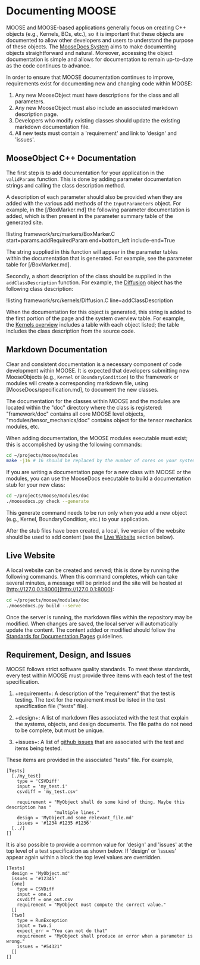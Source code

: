 # Documenting MOOSE

MOOSE and MOOSE-based applications generally focus on creating C++ objects (e.g., Kernels, BCs,
etc.), so it is important that these objects are documented to allow other developers and users to
understand the purpose of these objects. The [MooseDocs System](MooseDocs/index.md) aims to make
documenting objects straightforward and natural. Moreover, accessing the object documentation is
simple and allows for documentation to remain up-to-date as the code continues to advance.

In order to ensure that MOOSE documentation continues to improve, requirements exist for
documenting new and changing code within MOOSE:

1. Any new MooseObject must have descriptions for the class and all parameters.
1. Any new MooseObject must also include an associated markdown description page.
1. Developers who modify existing classes should update the existing markdown documentation file.
1. All new tests must contain a 'requirement' and link to 'design' and 'issues'.

## MooseObject C++ Documentation

The first step is to add documentation for your application in the `validParams` function. This is
done by adding parameter documentation strings and calling the class description method.

A description of each parameter should also be provided when they are added with the various add
methods of the `InputParameters` object. For example, in the
[/BoxMarker.md] the following parameter documentation is
added, which is then present in the parameter summary table of the generated site.

!listing framework/src/markers/BoxMarker.C
         start=params.addRequiredParam
         end=bottom_left
         include-end=True

The string supplied in this function will appear in the parameter tables within the documentation
that is generated.  For example, see the parameter table for [/BoxMarker.md].

Secondly, a short description of the class should be supplied in the `addClassDescription`
function. For example, the [Diffusion](/Diffusion.md) object has the following class description:

!listing framework/src/kernels/Diffusion.C line=addClassDescription

When the documentation for this object is generated, this string is added to the first portion of the
page and the system overview table. For example, the [Kernels overview](syntax/Kernels/index.md)
includes a table with each object listed; the table includes the class description from the source
code.

## Markdown Documentation

Clear and consistent documentation is a necessary component of code development within MOOSE.  It is
expected that developers submitting new MooseObjects (e.g., `Kernel` or `BoundaryCondition`) to the
framework or modules will create a corresponding markdown file, using
[MooseDocs/specification.md], to document the new classes.

The documentation for the classes within MOOSE and the modules are located within the "doc"
directory where the class is registered: "framework/doc" contains all core MOOSE level objects,
"modules/tensor_mechanics/doc" contains object for the tensor mechanics modules, etc.

When adding documentation, the MOOSE modules executable must exist; this is accomplished by using the
following commands:

```bash
cd ~/projects/moose/modules
make -j16 # 16 should be replaced by the number of cores on your system
```

If you are writing a documentation page for a new class with MOOSE or the modules, you can use the
MooseDocs executable to build a documentation stub for your new class:

```bash
cd ~/projects/moose/modules/doc
./moosedocs.py check --generate
```

This generate command needs to be run only when you add a new object (e.g., Kernel,
BoundaryCondition, etc.) to your application.

After the stub files have been created, a local, live version of the website should
be used to add content (see the [Live Website](#live-website) section below).

## Live Website

A local website can be created and served; this is done by running the following commands.  When
this command completes, which can take several minutes, a message will be printed and the site will
be hosted at [http://127.0.0.1:8000](http://127.0.0.1:8000):

```bash
cd ~/projects/moose/modules/doc
./moosedocs.py build --serve
```

Once the server is running, the markdown files within the repository may be modified. When
changes are saved, the local server will automatically update the content.
The content added or modified should follow the
[Standards for Documentation Pages](MooseDocs/standards.md) guidelines.

## Requirement, Design, and Issues

MOOSE follows strict software quality standards. To meet these standards, every test within MOOSE
must provide three items with each test of the test specification.

1. +requirement+: A description of the "requirement" that the test is
   testing. The text for the requirement must be listed in the test specification file ("tests" file).

1. +design+: A list of markdown files associated with the test that explain the systems, objects,
   and design documents. The file paths do not need to be complete, but must be unique.

1. +issues+: A list of [github issues](https://github.com/idaholab/moose/issues/) that are
   associated with the test and items being tested.

These items are provided in the associated "tests" file. For example,

```
[Tests]
  [./my_test]
    type = 'CSVDiff'
    input = 'my_test.i'
    csvdiff = 'my_test.csv'

    requirement = "MyObject shall do some kind of thing. Maybe this description has "
                  "multiple lines."
    design = 'MyObject.md some_relevant_file.md'
    issues = '#1234 #1235 #1236'
  [../]
[]
```

It is also possible to provide a common value for 'design' and 'issues' at the top level of a test
specification as shown below. If 'design' or 'issues' appear again within a block the top level
values are overridden.

```
[Tests]
  design = 'MyObject.md'
  issues = '#12345'
  [one]
    type = CSVDiff
    input = one.i
    csvdiff = one_out.csv
    requirement = "MyObject must compute the correct value."
  []
  [two]
    type = RunException
    input = two.i
    expect_err = "You can not do that"
    requirement = "MyObject shall produce an error when a parameter is wrong."
    issues = "#54321"
  []
[]
```
